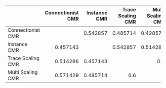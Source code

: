 |                   |   Connectionist CMR |   Instance CMR |   Trace Scaling CMR |   Multi Scaling CMR |
|:------------------|--------------------:|---------------:|--------------------:|--------------------:|
| Connectionist CMR |                     |       0.542857 |            0.485714 |            0.428571 |
| Instance CMR      |            0.457143 |                |            0.542857 |            0.514286 |
| Trace Scaling CMR |            0.514286 |       0.457143 |                     |            0.4      |
| Multi Scaling CMR |            0.571429 |       0.485714 |            0.6      |                     |